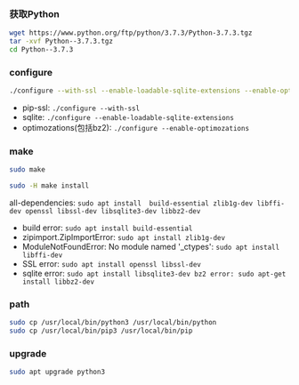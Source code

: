 ﻿### 获取Python

``` Bash
wget https://www.python.org/ftp/python/3.7.3/Python-3.7.3.tgz
tar -xvf Python--3.7.3.tgz
cd Python--3.7.3
```

### configure

``` Bash
./configure --with-ssl --enable-loadable-sqlite-extensions --enable-optimozations
```

- pip-ssl: `./configure --with-ssl`
- sqlite: `./configure --enable-loadable-sqlite-extensions`
- optimozations(包括bz2): `./configure --enable-optimozations`

### make

``` Bash
sudo make

sudo -H make install
```

all-dependencies: `sudo apt install 
build-essential zlib1g-dev libffi-dev openssl libssl-dev libsqlite3-dev libbz2-dev`

- build error: `sudo apt install build-essential`
- zipimport.ZipImportError: `sudo apt install zlib1g-dev`
- ModuleNotFoundError: No module named '_ctypes': `sudo apt install libffi-dev`
- SSL error: `sudo apt install openssl libssl-dev`
- sqlite error: `sudo apt install libsqlite3-dev
bz2 error: sudo apt-get install libbz2-dev`

### path

``` Bash
sudo cp /usr/local/bin/python3 /usr/local/bin/python
sudo cp /usr/local/bin/pip3 /usr/local/bin/pip
```

### upgrade

``` Bash
sudo apt upgrade python3
```
